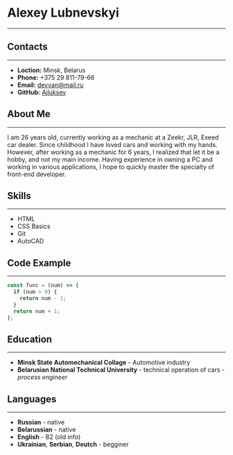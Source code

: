 # Alexey Lubnevskyi
---
## Contacts
---
* __Loction:__ Minsk, Belarus
* __Phone:__ +375 29 811-79-66
* __Email:__ devvan@mail.ru
* __GitHub:__ [Ajluksey](https://github.com/Ajluksey)
## About Me
---
I am 26 years old, currently working as a mechanic at a Zeekr, JLR, Exeed car dealer. Since childhood I have loved cars and working with my hands. However, after working as a mechanic for 6 years, I realized that let it be a hobby, and not my main income. Having experience in owning a PC and working in various applications, I hope to quickly master the specialty of front-end developer.
## Skills
---
* HTML
* CSS Basics
* Git
* AutoCAD
## Code Example
---
```javascript
const func = (num) => {
  if (num > 0) {
    return num - 1;
  }
  return num + 1;
};
```
## Education
---
* __Minsk State Automechanical Collage__ - Automotive industry
* __Belarusian National Technical University__ - technical operation of cars - *process engineer*
## Languages 
---
* __Russian__ - native
* __Belarussian__ - native
* __English__ - B2 (old info)
* __Ukrainian__, __Serbian__, __Deutch__ - begginer

